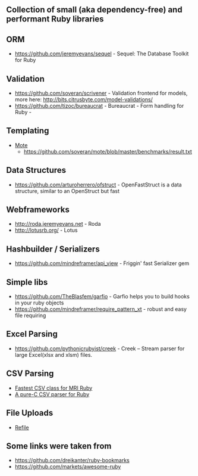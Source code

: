 ## Collection of small (aka dependency-free) and performant Ruby libraries


## ORM
  - https://github.com/jeremyevans/sequel - Sequel: The Database Toolkit for Ruby


## Validation

  - https://github.com/soveran/scrivener - Validation frontend for models, more here:  http://bits.citrusbyte.com/model-validations/
  - https://github.com/tizoc/bureaucrat - Bureaucrat - Form handling for Ruby -


## Templating

  - [Mote](https://github.com/soveran/mote)
    - https://github.com/soveran/mote/blob/master/benchmarks/result.txt

## Data Structures

  - https://github.com/arturoherrero/ofstruct - OpenFastStruct is a data structure, similar to an OpenStruct but fast


## Webframeworks

  - http://roda.jeremyevans.net - Roda
  - http://lotusrb.org/ - Lotus


## Hashbuilder / Serializers

  - https://github.com/mindreframer/api_view - Friggin' fast Serializer gem


## Simple libs
   - https://github.com/TheBlasfem/garfio - Garfio helps you to build hooks in your ruby objects
   - https://github.com/mindreframer/require_pattern_xt - robust and easy file requiring



## Excel Parsing
  - https://github.com/pythonicrubyist/creek - Creek – Stream parser for large Excel(xlsx and xlsm) files.


## CSV Parsing
  - [Fastest CSV class for MRI Ruby](https://github.com/brightcode/fastest-csv)
  - [A pure-C CSV parser for Ruby](https://github.com/evan/ccsv)



## File Uploads
  - [Refile](https://github.com/refile/refile)


## Some links were taken from
  - https://github.com/dreikanter/ruby-bookmarks
  - https://github.com/markets/awesome-ruby